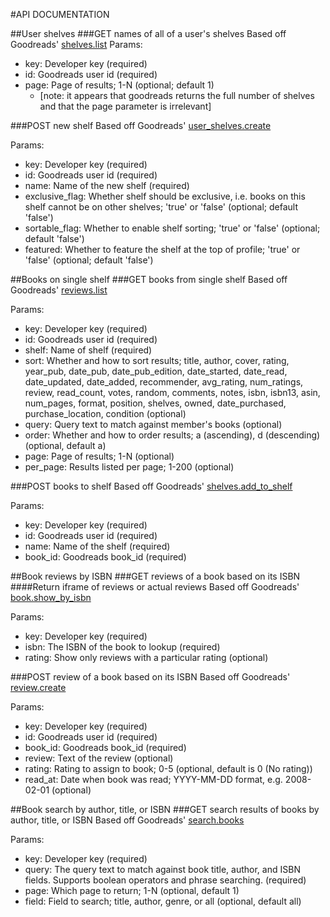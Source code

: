 #API DOCUMENTATION

##User shelves
###GET names of all of a user's shelves
Based off Goodreads' [shelves.list](https://www.goodreads.com/api#shelves.list)
Params:
- key: Developer key (required)
- id: Goodreads user id (required)
- page: Page of results; 1-N (optional; default 1)
  - [note: it appears that goodreads returns the full number of shelves and that the page parameter is irrelevant]

###POST new shelf
Based off Goodreads' [user_shelves.create](https://www.goodreads.com/api#user_shelves.create)   

Params:
- key: Developer key (required)
- id: Goodreads user id (required)
- name: Name of the new shelf (required)
- exclusive_flag: Whether shelf should be exclusive, i.e. books on this shelf cannot be on other shelves; 'true' or 'false' (optional; default 'false')
- sortable_flag: Whether to enable shelf sorting; 'true' or 'false' (optional; default 'false')
- featured: Whether to feature the shelf at the top of profile; 'true' or 'false' (optional; default 'false')


##Books on single shelf
###GET books from single shelf
Based off Goodreads' [reviews.list](https://www.goodreads.com/api#reviews.list)

Params:
- key: Developer key (required)
- id: Goodreads user id (required)
- shelf: Name of shelf (required)
- sort: Whether and how to sort results; title, author, cover, rating, year_pub, date_pub, date_pub_edition, date_started, date_read, date_updated, date_added, recommender, avg_rating, num_ratings, review, read_count, votes, random, comments, notes, isbn, isbn13, asin, num_pages, format, position, shelves, owned, date_purchased, purchase_location, condition (optional)
- query: Query text to match against member's books (optional)
- order: Whether and how to order results; a (ascending), d (descending) (optional, default a)
- page: Page of results; 1-N (optional)
- per_page: Results listed per page; 1-200 (optional)

###POST books to shelf
Based off Goodreads' [shelves.add_to_shelf](https://www.goodreads.com/api#shelves.add_to_shelf)

Params:
- key: Developer key (required)
- id: Goodreads user id (required)
- name: Name of the shelf (required)
- book_id: Goodreads book_id (required)


##Book reviews by ISBN
###GET reviews of a book based on its ISBN
####Return iframe of reviews or actual reviews
Based off Goodreads' [book.show_by_isbn](https://www.goodreads.com/api#book.show_by_isbn)

Params:
- key: Developer key (required)
- isbn: The ISBN of the book to lookup (required)
- rating: Show only reviews with a particular rating (optional)


###POST review of a book based on its ISBN
Based off Goodreads' [review.create](https://www.goodreads.com/api#review.create)

Params:
- key: Developer key (required)
- id: Goodreads user id (required)
- book_id: Goodreads book_id (required)
- review: Text of the review (optional)
- rating: Rating to assign to book; 0-5 (optional, default is 0 (No rating))
- read_at: Date when book was read; YYYY-MM-DD format, e.g. 2008-02-01 (optional)


##Book search by author, title, or ISBN
###GET search results of books by author, title, or ISBN
Based off Goodreads' [search.books](https://www.goodreads.com/api#search.books)

Params:
- key: Developer key (required)
- query: The query text to match against book title, author, and ISBN fields. Supports boolean operators and phrase searching. (required)
- page: Which page to return; 1-N (optional, default 1)
- field: Field to search; title, author, genre, or all (optional, default all)





